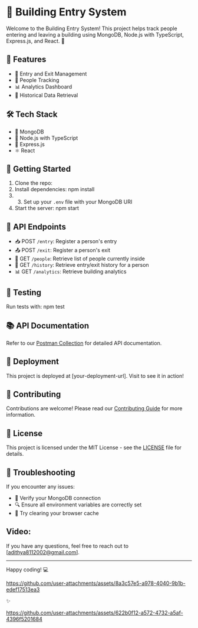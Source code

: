 # 🏢 Building Entry System

Welcome to the Building Entry System! This project helps track people entering and leaving a building using MongoDB, Node.js with TypeScript, Express.js, and React. 🚀

## 🌟 Features

- 🚪 Entry and Exit Management
- 👥 People Tracking
- 📊 Analytics Dashboard
- 📜 Historical Data Retrieval

## 🛠️ Tech Stack

- 🍃 MongoDB
- 📜 Node.js with TypeScript
- 🚂 Express.js
- ⚛️ React

## 🚀 Getting Started

1. Clone the repo:
2. Install dependencies: npm install
3. 3. Set up your `.env` file with your MongoDB URI
4. Start the server: npm start

## 📡 API Endpoints

- 📥 POST `/entry`: Register a person's entry
- 📤 POST `/exit`: Register a person's exit
- 👥 GET `/people`: Retrieve list of people currently inside
- 📜 GET `/history`: Retrieve entry/exit history for a person
- 📊 GET `/analytics`: Retrieve building analytics

## 🧪 Testing

Run tests with: npm test
## 📚 API Documentation

Refer to our [Postman Collection](link-to-your-postman-collection) for detailed API documentation.

## 🚀 Deployment

This project is deployed at [your-deployment-url]. Visit to see it in action!

## 🤝 Contributing

Contributions are welcome! Please read our [Contributing Guide](CONTRIBUTING.md) for more information.

## 📜 License

This project is licensed under the MIT License - see the [LICENSE](LICENSE) file for details.

## 🐛 Troubleshooting

If you encounter any issues:
- 🔌 Verify your MongoDB connection
- 🔍 Ensure all environment variables are correctly set
- 🧹 Try clearing your browser cache

## Video:

If you have any questions, feel free to reach out to [adithya8112002@gmail.com].

---

Happy coding! 💻

https://github.com/user-attachments/assets/8a3c57e5-a978-4040-9b1b-edef17513ea3

✨


https://github.com/user-attachments/assets/622b0f12-a572-4732-a5af-4396f5201684

